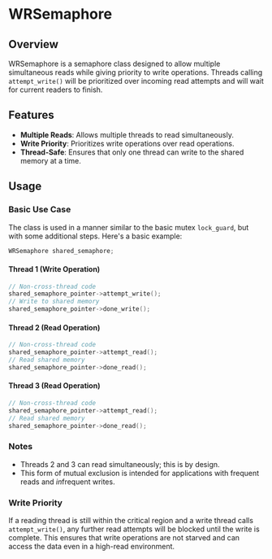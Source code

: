 # WRSemaphore

## Overview

WRSemaphore is a semaphore class designed to allow multiple simultaneous reads while giving priority to write operations. Threads calling `attempt_write()` will be prioritized over incoming read attempts and will wait for current readers to finish.

## Features

- **Multiple Reads**: Allows multiple threads to read simultaneously.
- **Write Priority**: Prioritizes write operations over read operations.
- **Thread-Safe**: Ensures that only one thread can write to the shared memory at a time.

## Usage

### Basic Use Case

The class is used in a manner similar to the basic mutex `lock_guard`, but with some additional steps. Here's a basic example:

```cpp
WRSemaphore shared_semaphore;
```

#### Thread 1 (Write Operation)

```cpp
// Non-cross-thread code
shared_semaphore_pointer->attempt_write();
// Write to shared memory
shared_semaphore_pointer->done_write();
```

#### Thread 2 (Read Operation)

```cpp
// Non-cross-thread code
shared_semaphore_pointer->attempt_read();
// Read shared memory
shared_semaphore_pointer->done_read();
```

#### Thread 3 (Read Operation)

```cpp
// Non-cross-thread code
shared_semaphore_pointer->attempt_read();
// Read shared memory
shared_semaphore_pointer->done_read();
```

### Notes

- Threads 2 and 3 can read simultaneously; this is by design.
- This form of mutual exclusion is intended for applications with frequent reads and *in*frequent writes.

### Write Priority

If a reading thread is still within the critical region and a write thread calls `attempt_write()`, any further read attempts will be blocked until the write is complete. This ensures that write operations are not starved and can access the data even in a high-read environment.